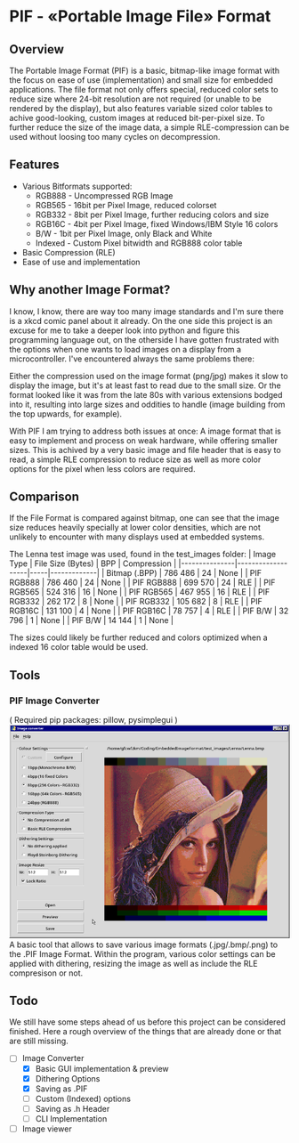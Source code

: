 # PIF - «Portable Image File» Format
## Overview
The Portable Image Format (PIF) is a basic, bitmap-like image format with the focus on ease of use (implementation) and small size for embedded applications. The file format not only offers special, reduced color sets to reduce size where 24-bit resolution are not required (or unable to be rendered by the display), but also features variable sized color tables to achive good-looking, custom images at reduced bit-per-pixel size. To further reduce the size of the image data, a simple RLE-compression can be used without loosing too many cycles on decompression.

## Features
 - Various Bitformats supported:
   - RGB888 - Uncompressed RGB Image
   - RGB565 - 16bit per Pixel Image, reduced colorset
   - RGB332	- 8bit per Pixel Image, further reducing colors and size
   - RGB16C	- 4bit per Pixel Image, fixed Windows/IBM Style 16 colors
   - B/W - 1bit per Pixel Image, only Black and White
   - Indexed - Custom Pixel bitwidth and RGB888 color table
 - Basic Compression (RLE)
 - Ease of use and implementation

## Why another Image Format?
I know, I know, there are way too many image standards and I'm sure there is a xkcd comic panel about it already. On the one side this project is an excuse for me to take a deeper look into python and figure this programming language out, on the otherside I have gotten frustrated with the options when one wants to load images on a display from a microcontroller. I've encountered always the same problems there:

Either the compression used on the image format (png/jpg) makes it slow to display the image, but it's at least fast to read due to the small size.
Or the format looked like it was from the late 80s with various extensions bodged into it, resulting into large sizes and oddities to handle (image building from the top upwards, for example).

With PIF I am trying to address both issues at once: A image format that is easy to implement and process on weak hardware, while offering smaller sizes. This is achived by a very basic image and file header that is easy to read, a simple RLE compression to reduce size as well as more color options for the pixel when less colors are required.

## Comparison
If the File Format is compared against bitmap, one can see that the image size reduces heavily specially at lower color densities, which are not unlikely to encounter with many displays used at embedded systems.

The Lenna test image was used, found in the test_images folder:
| Image Type    | File Size (Bytes) | BPP | Compression |
|---------------|-------------------|-----|-------------|
| Bitmap (.BPP) | 786 486           | 24  | None        |
| PIF RGB888    | 786 460           | 24  | None        |
| PIF RGB888    | 699 570           | 24  | RLE         |
| PIF RGB565    | 524 316           | 16  | None        |
| PIF RGB565    | 467 955           | 16  | RLE         |
| PIF RGB332    | 262 172           | 8   | None        |
| PIF RGB332    | 105 682           | 8   | RLE         |
| PIF RGB16C    | 131 100           | 4   | None        |
| PIF RGB16C    | 78 757            | 4   | RLE         |
| PIF B/W       | 32 796            | 1   | None        |
| PIF B/W       | 14 144            | 1   | None        |

The sizes could likely be further reduced and colors optimized when a indexed 16 color table would be used.
## Tools
### PIF Image Converter
( Required pip packages: pillow, pysimplegui )
![Image of the Tool](test_images/tool_screenshot.png)
A basic tool that allows to save various image formats (.jpg/.bmp/.png) to the .PIF Image Format. Within the program, various color settings can be applied with dithering, resizing the image as well as include the RLE compresison or not.
## Todo
We still have some steps ahead of us before this project can be considered finished. Here a rough overview of the things that are already done or that are still missing.
 - [ ] Image Converter
	- [x] Basic GUI implementation & preview
	- [x] Dithering Options
	- [x] Saving as .PIF
	- [ ] Custom (Indexed) options
	- [ ] Saving as .h Header
	- [ ] CLI Implementation
 - [ ] Image viewer
